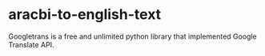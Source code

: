 # aracbi-to-english-text
Googletrans is a free and unlimited python library that implemented Google Translate API.
